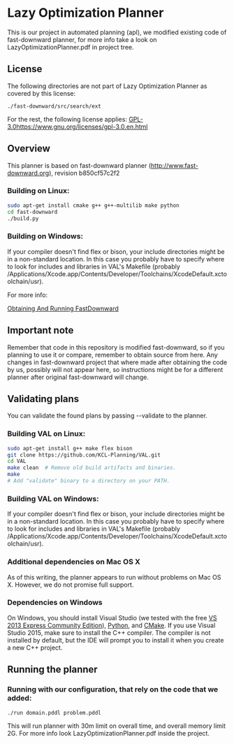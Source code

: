 # Lazy Optimization Planner

This is our project in automated planning (apl), we modified existing code of
fast-downward planner, for more info take a look on LazyOptimizationPlanner.pdf 
in project tree. 
## License 

The following directories are not part of Lazy Optimization Planner as covered by this license:

    ./fast-downward/src/search/ext

For the rest, the following license applies: [GPL-3.0]()https://www.gnu.org/licenses/gpl-3.0.en.html

## Overview

This planner is based on fast-downward planner (http://www.fast-downward.org),
revision b850cf57c2f2

### Building on Linux:

~~~ sh
sudo apt-get install cmake g++ g++-multilib make python
cd fast-downward
./build.py
~~~


### Building on Windows:

If your compiler doesn't find flex or bison, your include directories might be in a non-standard location. In this case you probably have to specify where to look for includes and libraries in VAL's Makefile (probably /Applications/Xcode.app/Contents/Developer/Toolchains/XcodeDefault.xctoolchain/usr). 

For more info: 

[Obtaining And Running FastDownward](http://www.fast-downward.org/ObtainingAndRunningFastDownward)

## Important note

Remember that code in this repository is modified fast-downward, so if you 
planning to use it or compare, remember to obtain source from here. Any changes
in fast-downward project that where made after obtaining the code by us, possibly
will not appear here, so instructions might be for a different planner after original fast-downward will change.


## Validating plans

You can validate the found plans by passing --validate to the planner.

### Building VAL on Linux: 

~~~ sh
sudo apt-get install g++ make flex bison
git clone https://github.com/KCL-Planning/VAL.git
cd VAL
make clean  # Remove old build artifacts and binaries.
make
# Add "validate" binary to a directory on your PATH.
~~~


### Building VAL on Windows:

If your compiler doesn't find flex or bison, your include directories might be in a non-standard location. In this case you probably have to specify where to look for includes and libraries in VAL's Makefile (probably /Applications/Xcode.app/Contents/Developer/Toolchains/XcodeDefault.xctoolchain/usr). 


### Additional dependencies on Mac OS X

As of this writing, the planner appears to run without problems on Mac OS X. However, we do not promise full support. 

### Dependencies on Windows

On Windows, you should install Visual Studio (we tested with the free [VS 2013 Express Community Edition](https://www.visualstudio.com/en-us/downloads/download-visual-studio-vs.aspx)), [Python](https://www.python.org/downloads/windows/), and [CMake](http://www.cmake.org/download/). If you use Visual Studio 2015, make sure to install the C++ compiler. The compiler is not installed by default, but the IDE will prompt you to install it when you create a new C++ project. 

## Running the planner


### Running with our configuration, that rely on the code that we added:
~~~ sh
./run domain.pddl problem.pddl
~~~

This will run planner with 30m limit on overall time, and overall memory limit 2G.
For more info look LazyOptimizationPlanner.pdf inside the project.

